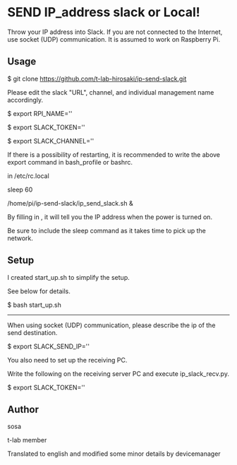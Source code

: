 SEND IP_address slack or Local!
====

Throw your IP address into Slack. If you are not connected to the Internet, use socket (UDP) communication.
It is assumed to work on Raspberry Pi.

## Usage
$ git clone https://github.com/t-lab-hirosaki/ip-send-slack.git

Please edit the slack "URL", channel, and individual management name accordingly.

$ export RPI_NAME=''

$ export SLACK_TOKEN=''

$ export SLACK_CHANNEL=''

If there is a possibility of restarting, it is recommended to write the above export command in bash_profile or bashrc.


in /etc/rc.local

sleep 60

/home/pi/ip-send-slack/ip_send_slack.sh &

By filling in , it will tell you the IP address when the power is turned on.

Be sure to include the sleep command as it takes time to pick up the network.

## Setup

I created start_up.sh to simplify the setup.

See below for details.

$ bash start_up.sh




-------------------------------------------------

When using socket (UDP) communication, please describe the ip of the send destination.

$ export SLACK_SEND_IP=''

You also need to set up the receiving PC.

Write the following on the receiving server PC and execute ip_slack_recv.py.

$ export SLACK_TOKEN=''

## Author

sosa

t-lab member

Translated to english and modified some minor details by devicemanager
